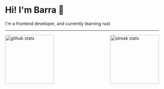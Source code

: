# Hi! I'm Barra 👋

I'm a frontend developer, and currently learning rust

---

<div style="display: flex; justify-content: space-between;">
  <img src="https://github-readme-stats.vercel.app/api?username=barraIhsan&show_icons=true&theme=transparent" height="160" alt="github stats">
  <img src="https://streak-stats.demolab.com/?user=barraIhsan&theme=transparent&date_format=j%20M%5B%20Y%5D&mode=weekly" height="160" alt="streak stats">
</div>
